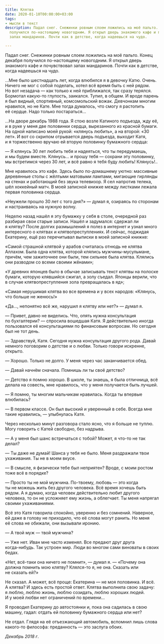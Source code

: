 ```yaml
---
title: Клятва
date: 2020-01-10T00:00:00+03:00
tags:
- мысли в текст
description: Падал снег. Снежинки ровным слоем ложились на моё пальто. Конец декабря
  получился по-настоящему новогодним. Я открыл дверь знакомого кафе и почувствовал
  запах мандаринов. Почти как в детстве, когда надеешься на чудо.

---
```

Падал снег.&nbsp;Снежинки ровным слоем ложились на&nbsp;моё пальто. Конец декабря получился <nobr>по-настоящему</nobr> новогодним. Я&nbsp;открыл дверь знакомого кафе и&nbsp;почувствовал запах мандаринов. Почти как в&nbsp;детстве, когда надеешься на&nbsp;чудо.

&hellip;Мне было шестнадцать лет, когда влюбился я&nbsp;в&nbsp;девочку Катю. Очень. Ничего не&nbsp;мог с&nbsp;собой поделать, хотел всё время быть с&nbsp;ней рядом. Но&nbsp;вот незадача&nbsp;&mdash; как только к&nbsp;ней приближался, так сразу терялся. Бормотал <nobr>какую-то</nobr> глупость, заикался. Тупил, в&nbsp;общем. И&nbsp;вроде парень я&nbsp;был видный, спортивный, комсомольский вожак. Девчонкам многим нравился, но&nbsp;не&nbsp;Кате. Мне тогда думалось, что смогу я&nbsp;растопить её&nbsp;сердце. Надо только постараться&hellip;

&hellip;На дворе декабрь 1988 года. Я&nbsp;стою возле Катиного подъезда, жду её, и&nbsp;в&nbsp;руке у&nbsp;меня две половинки сердца, вырезанного из&nbsp;красной бумаги. На&nbsp;одной написано моей рукой: &laquo;клянусь любить&raquo;, а&nbsp;на&nbsp;второй: &laquo;30 лет&raquo;. И&nbsp;вот со&nbsp;скрипом отрывается дверь подъезда, выходит Катя, и&nbsp;я&nbsp;торжественно вручаю ей&nbsp;вторую половинку бумажного сердца:

&mdash;&nbsp;Я&nbsp;клянусь 30 лет любить тебя и&nbsp;надеяться, что ты&nbsp;передумаешь, и&nbsp;мы&nbsp;будем вместе. Клянусь&hellip; и&nbsp;прошу тебя&nbsp;&mdash; сохрани эту половинку, мы&nbsp;встретимся через 30 лет, и&nbsp;всё равно я&nbsp;тебя буду любить! Клянусь!..

Мне нравилось это кафе. Здесь было <nobr>по-домашнему</nobr> уютно: массивные деревянные столы с&nbsp;жёлтыми матовыми лампами, мигающие гирлянды на&nbsp;стенах и&nbsp;работающий без звука телевизор. Я&nbsp;сел напротив телека, шёл хоккейный матч. В&nbsp;моей записной книжке между листками лежала первая половинка сердца.

&laquo;Неужели прошло 30 лет с&nbsp;того дня?&raquo;&nbsp;&mdash; думал я, озираясь по&nbsp;сторонам и&nbsp;настраиваясь на&nbsp;нужную волну.

Неделю назад нашёл я&nbsp;эту бумажку у&nbsp;себя в&nbsp;столе, очередной раз разбирая свои старые записи. Нашёл и&nbsp;задумался: сдержал&nbsp;ли я&nbsp;клятву? После долгих размышлений я&nbsp;полез в&nbsp;интернет и&nbsp;узнал много интересного о&nbsp;клятвах и&nbsp;клятвопреступлениях. И&nbsp;сейчас, поджидая Екатерину, ещё раз перечитывал выписки в&nbsp;моей записной книжке:

&laquo;Самой страшной клятвой у&nbsp;арабов считалась отнюдь не&nbsp;клятва Аллахом. Была одна клятва, которой клялись <nobr>мужчины-мусульмане</nobr>, причём, чем зажиточнее они были, тем сильнее была клятва. Клялись они разводом со&nbsp;всеми своими жёнами&raquo;;

&laquo;У&nbsp;древних японцев было в&nbsp;обычае записывать текст клятвы на&nbsp;полоске бумаги, которую клявшийся сжигал, а&nbsp;золу съедал. Японцы верили, что в&nbsp;случае клятвопреступления зола превращалась в&nbsp;яд&raquo;;

&laquo;Самая нерушимая клятва во&nbsp;все времена и&nbsp;у&nbsp;всех народов: &laquo;Клянусь, что больше не&nbsp;женюсь!&raquo;

&laquo;Да&hellip;, непонятно всё&nbsp;же, нарушил я&nbsp;клятву или нет?&raquo;&nbsp;&mdash; думал я.

&mdash;&nbsp;Привет, давно не&nbsp;виделись. Что, опять нужна консультация по&nbsp;бухгалтерии? &mdash;&nbsp;спросила вошедшая Катя. Я&nbsp;действительно иногда пользовался её&nbsp;консультациями по&nbsp;финансовым вопросам. Но&nbsp;сегодня был не&nbsp;тот день.

&mdash;&nbsp;Здравствуй, Катя. Сегодня нужна консультация другого рода. Давай немного поговорим о&nbsp;детстве и&nbsp;о&nbsp;любви. Только говори искренне, открыто.

&mdash;&nbsp;Хорошо. Только не&nbsp;долго. У&nbsp;меня через час заканчивается обед.

&mdash;&nbsp;Давай начнём сначала. Помнишь&nbsp;ли ты&nbsp;своё детство?

&mdash;&nbsp;Детство я&nbsp;помню хорошо. В&nbsp;школе, ты&nbsp;знаешь, я&nbsp;была отличница, всё делала на&nbsp;совесть, мне нравилось, что у&nbsp;меня получается быть лучшей.

&mdash;&nbsp;Я&nbsp;помню, ты&nbsp;многим мальчикам нравилась. Когда ты&nbsp;впервые влюбилась?

&mdash;&nbsp;В&nbsp;первом классе. Он&nbsp;был высокий и&nbsp;уверенный в&nbsp;себе. Всегда мне такие нравились,&nbsp;&mdash; улыбнулась Катя.

Через несколько минут разговора стало ясно, что я&nbsp;больше не&nbsp;туплю. Могу говорить с&nbsp;Катей свободно, без надрыва.

&mdash;&nbsp;А&nbsp;у&nbsp;меня был шанс встречаться с&nbsp;тобой? Может, я&nbsp;<nobr>что-то</nobr> не&nbsp;так делал?

&mdash;&nbsp;Ты&nbsp;даже не&nbsp;думай! Шанса у&nbsp;тебя не&nbsp;было. Меня раздражали твои ухаживания. Ты&nbsp;не&nbsp;в&nbsp;моем вкусе.

&mdash;&nbsp;В&nbsp;смысле, я&nbsp;физически тебе был неприятен? Вроде, с&nbsp;моим ростом тоже всё в&nbsp;порядке?

&mdash;&nbsp;Просто ты&nbsp;не&nbsp;мой мужчина. <nobr>По-твоему</nobr>, любовь&nbsp;&mdash; это когда ты&nbsp;не&nbsp;можешь жить без другого человека. Всё время хочешь быть рядом. А&nbsp;я&nbsp;думаю, когда человек действительно любит другого человека, то&nbsp;он&nbsp;не&nbsp;усложняет ему жизнь, а&nbsp;облегчает. Ты&nbsp;меня напрягал своими ухаживаниями.

Всё это Катя говорила спокойно, уверенно и&nbsp;без сомнений. Наверное, ей&nbsp;даже в&nbsp;голову не&nbsp;приходило, что её&nbsp;слова могут ранить. Но&nbsp;меня её&nbsp;слова не&nbsp;обижали, они вызывали иронию.

&mdash;&nbsp;А&nbsp;твой муж&nbsp;&mdash; твой мужчина?

&mdash;&nbsp;Уже нет. Иван мне часто изменял. Все предают друг друга <nobr>когда-нибудь</nobr>. Так устроен мир. Люди во&nbsp;многом сами виноваты в&nbsp;своих бедах.

&laquo;Нет, <nobr>всё-таки</nobr> она ничего не&nbsp;помнит&raquo;,&nbsp;&mdash; думал я. &mdash;&nbsp;&laquo;Почему она должна помнить мою клятву? <nobr>Клялся-то</nobr> я, не&nbsp;она. Сказать или не&nbsp;сказать ей?&raquo;

Не&nbsp;сказал. А&nbsp;может, всё проще: Екатерина&nbsp;&mdash; не&nbsp;моя половинка. И&nbsp;всё. А&nbsp;клятва? И&nbsp;здесь есть простой ответ. Клятва выполнила свою задачу: я&nbsp;люблю, люблю жизнь, люблю созидать, люблю хороших людей. И&nbsp;у&nbsp;моей любви нет ограничений по&nbsp;времени&hellip;

Я&nbsp;проводил Екатерину до&nbsp;автостоянки и, пока она садилась в&nbsp;свою машину, гадал: отдать ей&nbsp;половинку бумажного сердца или нет?

Не&nbsp;отдал. Глядя на&nbsp;её&nbsp;отъезжающий автомобиль, вспомнил лишь слова <nobr>какого-то</nobr> философа: преданность&nbsp;&mdash; это заслуга обоих.

_Декабрь 2018&nbsp;г_.